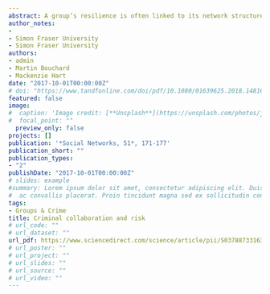 ```yaml
---
abstract: A group’s resilience is often linked to its network structure. While decentralized network properties have been associated with resilience at the group-level, little is known about the individual-level factors that lead groups to adopt these structures. Criminal groups, consistently faced with unexpected external disruptions, provide an opportunity to examine individual decisions to collaborate across periods of increased risk. Using data on 118 terrorist offenders across six attacks we test whether individual decisions to collaborate are influenced by variation in law enforcement activity. Results from exponential random graph models demonstrate that many of the processes that drive collaboration between offenders differ when faced with greater risk. Connectivity was maximized in periods of decreased enforcement activity, with offenders more likely to collaborate in dense, local triads. Following an increase in interdictions, triad closure had no impact on co-offending.
author_notes:
- 
- Simon Fraser University
- Simon Fraser University
authors:
- admin
- Martin Bouchard
- Mackenzie Hart
date: "2017-10-01T00:00:00Z"
# doi: "https://www.tandfonline.com/doi/pdf/10.1080/01639625.2018.1481678"
featured: false
image:
#  caption: 'Image credit: [**Unsplash**](https://unsplash.com/photos/jdD8gXaTZsc)'
#  focal_point: ""
  preview_only: false
projects: []
publication: '*Social Networks, 51*, 171-177'
publication_short: ""
publication_types:
- "2"
publishDate: "2017-10-01T00:00:00Z"
# slides: example
#summary: Lorem ipsum dolor sit amet, consectetur adipiscing elit. Duis posuere tellus
#  ac convallis placerat. Proin tincidunt magna sed ex sollicitudin condimentum.
tags:
- Groups & Crime
title: Criminal collaboration and risk
# url_code: ""
# url_dataset: ""
url_pdf: https://www.sciencedirect.com/science/article/pii/S0378873316302660
# url_poster: ""
# url_project: ""
# url_slides: ""
# url_source: ""
# url_video: ""
---
```





